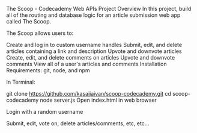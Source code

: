 The Scoop - Codecademy Web APIs
Project Overview
In this project, build all of the routing and database logic for an article submission web app called The Scoop.

The Scoop allows users to:

Create and log in to custom username handles
Submit, edit, and delete articles containing a link and description
Upvote and downvote articles
Create, edit, and delete comments on articles
Upvote and downvote comments
View all of a user's articles and comments
Installation
Requirements: git, node, and npm

In Terminal:

git clone https://github.com/kasaijaivan/scoop-codecademy.git
cd scoop-codecademy
node server.js
Open index.html in web browser

Login with a random username

Submit, edit, vote on, delete articles/comments, etc, etc...
